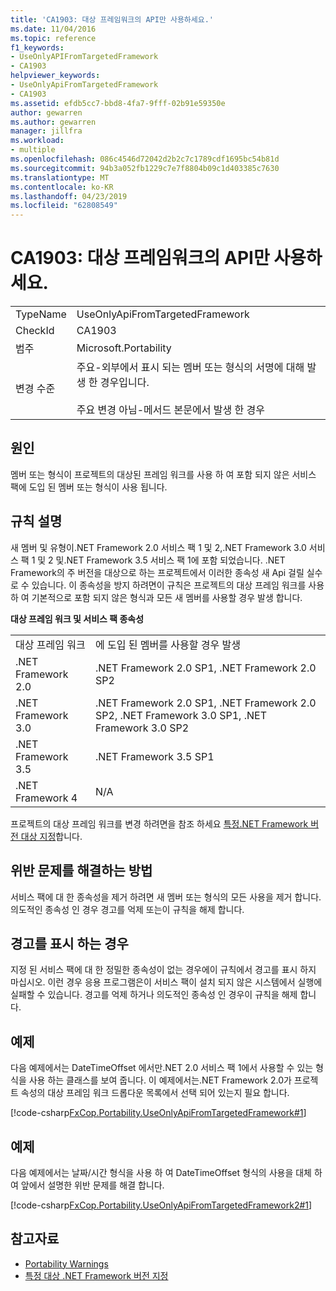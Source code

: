 ```yaml
---
title: 'CA1903: 대상 프레임워크의 API만 사용하세요.'
ms.date: 11/04/2016
ms.topic: reference
f1_keywords:
- UseOnlyAPIFromTargetedFramework
- CA1903
helpviewer_keywords:
- UseOnlyApiFromTargetedFramework
- CA1903
ms.assetid: efdb5cc7-bbd8-4fa7-9fff-02b91e59350e
author: gewarren
ms.author: gewarren
manager: jillfra
ms.workload:
- multiple
ms.openlocfilehash: 086c4546d72042d2b2c7c1789cdf1695bc54b81d
ms.sourcegitcommit: 94b3a052fb1229c7e7f8804b09c1d403385c7630
ms.translationtype: MT
ms.contentlocale: ko-KR
ms.lasthandoff: 04/23/2019
ms.locfileid: "62808549"
---
```

# <a name="ca1903-use-only-api-from-targeted-framework"></a>CA1903: 대상 프레임워크의 API만 사용하세요.

|||
|-|-|
|TypeName|UseOnlyApiFromTargetedFramework|
|CheckId|CA1903|
|범주|Microsoft.Portability|
|변경 수준|주요-외부에서 표시 되는 멤버 또는 형식의 서명에 대해 발생 한 경우입니다.<br /><br /> 주요 변경 아님-메서드 본문에서 발생 한 경우|

## <a name="cause"></a>원인
 멤버 또는 형식이 프로젝트의 대상된 프레임 워크를 사용 하 여 포함 되지 않은 서비스 팩에 도입 된 멤버 또는 형식이 사용 됩니다.

## <a name="rule-description"></a>규칙 설명
 새 멤버 및 유형이.NET Framework 2.0 서비스 팩 1 및 2,.NET Framework 3.0 서비스 팩 1 및 2 및.NET Framework 3.5 서비스 팩 1에 포함 되었습니다. .NET Framework의 주 버전을 대상으로 하는 프로젝트에서 이러한 종속성 새 Api 걸릴 실수로 수 있습니다. 이 종속성을 방지 하려면이 규칙은 프로젝트의 대상 프레임 워크를 사용 하 여 기본적으로 포함 되지 않은 형식과 모든 새 멤버를 사용할 경우 발생 합니다.

 **대상 프레임 워크 및 서비스 팩 종속성**

|||
|-|-|
|대상 프레임 워크|에 도입 된 멤버를 사용할 경우 발생|
|.NET Framework 2.0|.NET Framework 2.0 SP1, .NET Framework 2.0 SP2|
|.NET Framework 3.0|.NET Framework 2.0 SP1, .NET Framework 2.0 SP2, .NET Framework 3.0 SP1, .NET Framework 3.0 SP2|
|.NET Framework 3.5|.NET Framework 3.5 SP1|
|.NET Framework 4|N/A|

 프로젝트의 대상 프레임 워크를 변경 하려면을 참조 하세요 [특정.NET Framework 버전 대상 지정](../ide/visual-studio-multi-targeting-overview.md)합니다.

## <a name="how-to-fix-violations"></a>위반 문제를 해결하는 방법
 서비스 팩에 대 한 종속성을 제거 하려면 새 멤버 또는 형식의 모든 사용을 제거 합니다. 의도적인 종속성 인 경우 경고를 억제 또는이 규칙을 해제 합니다.

## <a name="when-to-suppress-warnings"></a>경고를 표시 하는 경우
 지정 된 서비스 팩에 대 한 정밀한 종속성이 없는 경우에이 규칙에서 경고를 표시 하지 마십시오. 이런 경우 응용 프로그램은이 서비스 팩이 설치 되지 않은 시스템에서 실행에 실패할 수 있습니다. 경고를 억제 하거나 의도적인 종속성 인 경우이 규칙을 해제 합니다.

## <a name="example"></a>예제
 다음 예제에서는 DateTimeOffset 에서만.NET 2.0 서비스 팩 1에서 사용할 수 있는 형식을 사용 하는 클래스를 보여 줍니다. 이 예제에서는.NET Framework 2.0가 프로젝트 속성의 대상 프레임 워크 드롭다운 목록에서 선택 되어 있는지 필요 합니다.

 [!code-csharp[FxCop.Portability.UseOnlyApiFromTargetedFramework#1](../code-quality/codesnippet/CSharp/ca1903-use-only-api-from-targeted-framework_1.cs)]

## <a name="example"></a>예제
 다음 예제에서는 날짜/시간 형식을 사용 하 여 DateTimeOffset 형식의 사용을 대체 하 여 앞에서 설명한 위반 문제를 해결 합니다.

 [!code-csharp[FxCop.Portability.UseOnlyApiFromTargetedFramework2#1](../code-quality/codesnippet/CSharp/ca1903-use-only-api-from-targeted-framework_2.cs)]

## <a name="see-also"></a>참고자료

- [Portability Warnings](../code-quality/portability-warnings.md)
- [특정 대상 .NET Framework 버전 지정](../ide/visual-studio-multi-targeting-overview.md)